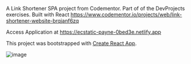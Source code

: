  A Link Shortener SPA project from Codementor. Part of of the DevProjects exercises. Built with React
 https://www.codementor.io/projects/web/link-shortener-website-brqjanf6zq


Access Application at https://ecstatic-payne-0bed3e.netlify.app

This project was bootstrapped with [Create React App](https://github.com/facebook/create-react-app).

![image](https://github.com/tenongene/url-shorty/assets/49034904/2176b968-0c6b-43ce-8434-367b315c4c78)
